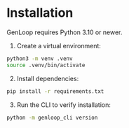 # Installation

GenLoop requires Python 3.10 or newer.

1. Create a virtual environment:

```bash
python3 -m venv .venv
source .venv/bin/activate
```

2. Install dependencies:

```bash
pip install -r requirements.txt
```

3. Run the CLI to verify installation:

```bash
python -m genloop_cli version
```
